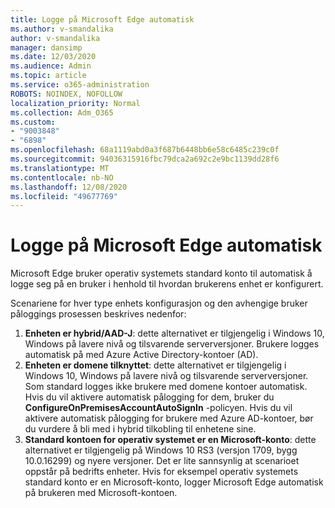 ```yaml
---
title: Logge på Microsoft Edge automatisk
ms.author: v-smandalika
author: v-smandalika
manager: dansimp
ms.date: 12/03/2020
ms.audience: Admin
ms.topic: article
ms.service: o365-administration
ROBOTS: NOINDEX, NOFOLLOW
localization_priority: Normal
ms.collection: Adm_O365
ms.custom:
- "9003848"
- "6898"
ms.openlocfilehash: 68a1119abd0a3f687b6448bb6e58c6485c239c0f
ms.sourcegitcommit: 94036315916fbc79dca2a692c2e9bc1139dd28f6
ms.translationtype: MT
ms.contentlocale: nb-NO
ms.lasthandoff: 12/08/2020
ms.locfileid: "49677769"
---
```

# <a name="sign-in-to-microsoft-edge-automatically"></a>Logge på Microsoft Edge automatisk

Microsoft Edge bruker operativ systemets standard konto til automatisk å logge seg på en bruker i henhold til hvordan brukerens enhet er konfigurert. 

Scenariene for hver type enhets konfigurasjon og den avhengige bruker påloggings prosessen beskrives nedenfor:

1. **Enheten er hybrid/AAD-J**: dette alternativet er tilgjengelig i Windows 10, Windows på lavere nivå og tilsvarende serverversjoner. Brukere logges automatisk på med Azure Active Directory-kontoer (AD).
2. **Enheten er domene tilknyttet**: dette alternativet er tilgjengelig i Windows 10, Windows på lavere nivå og tilsvarende serverversjoner. Som standard logges ikke brukere med domene kontoer automatisk. Hvis du vil aktivere automatisk pålogging for dem, bruker du **ConfigureOnPremisesAccountAutoSignIn** -policyen. Hvis du vil aktivere automatisk pålogging for brukere med Azure AD-kontoer, bør du vurdere å bli med i hybrid tilkobling til enhetene sine.
3. **Standard kontoen for operativ systemet er en Microsoft-konto**: dette alternativet er tilgjengelig på Windows 10 RS3 (versjon 1709, bygg 10.0.16299) og nyere versjoner. Det er lite sannsynlig at scenarioet oppstår på bedrifts enheter. Hvis for eksempel operativ systemets standard konto er en Microsoft-konto, logger Microsoft Edge automatisk på brukeren med Microsoft-kontoen.
 
 
